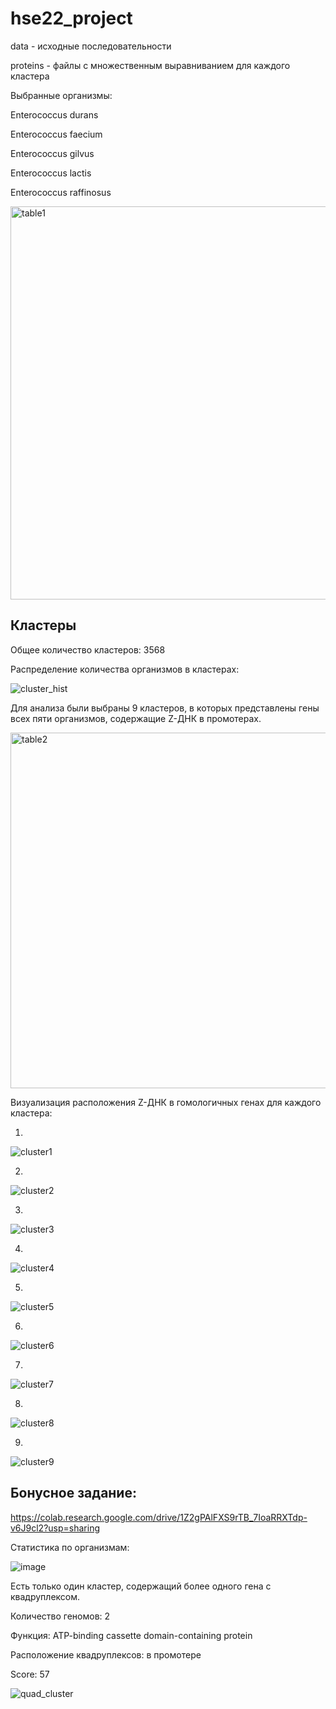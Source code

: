 # hse22_project


data - исходные последовательности

proteins - файлы с множественным выравниванием для каждого кластера

Выбранные организмы:

Enterococcus durans

Enterococcus faecium

Enterococcus gilvus

Enterococcus lactis

Enterococcus raffinosus


<img width="629" alt="table1" src="https://user-images.githubusercontent.com/72361668/173353377-30fec127-712d-47b7-a62b-3ec2340713ac.png">


## Кластеры

Общее количество кластеров: 3568

Распределение количества организмов в кластерах:

![cluster_hist](https://user-images.githubusercontent.com/72361668/173350257-693dc025-b7ac-4208-9bcf-59e7e707e1d6.png)

Для анализа были выбраны 9 кластеров, в которых представлены гены всех пяти организмов, содержащие Z-ДНК в промотерах.


<img width="569" alt="table2" src="https://user-images.githubusercontent.com/72361668/173353927-e713fcc2-9cd3-4ac8-9756-72061840caac.png">


Визуализация расположения Z-ДНК в гомологичных генах для каждого кластера:

1.
![cluster1](https://user-images.githubusercontent.com/72361668/173350459-7dc7608f-7eb1-4fa1-a2ce-218faf7f151c.png)

2.
![cluster2](https://user-images.githubusercontent.com/72361668/173350468-e03354a4-1fda-4af8-9940-39c047bfef44.png)

3.
![cluster3](https://user-images.githubusercontent.com/72361668/173350473-fb2a9d73-d204-41dc-965a-acf1a60e05e8.png)

4.
![cluster4](https://user-images.githubusercontent.com/72361668/173350488-2a15d7f8-8301-4f18-b8b6-7397a1eb4e2a.png)

5.
![cluster5](https://user-images.githubusercontent.com/72361668/173350500-2f4e0c1c-ae1c-4ce5-bf1c-065e9899a303.png)

6.
![cluster6](https://user-images.githubusercontent.com/72361668/173350506-b6619eb8-2f3c-4fe7-a300-82ad4592c209.png)

7.
![cluster7](https://user-images.githubusercontent.com/72361668/173350515-7bd1321f-ff28-4603-8eaa-4ded8e0761d9.png)

8.
![cluster8](https://user-images.githubusercontent.com/72361668/173350528-c20288bf-fb9a-4537-bd07-617fb59cf2e0.png)

9.
![cluster9](https://user-images.githubusercontent.com/72361668/173350541-a76e408d-8767-4d14-be66-8f5f0962ad1b.png)




## Бонусное задание:

https://colab.research.google.com/drive/1Z2gPAlFXS9rTB_7IoaRRXTdp-v6J9cl2?usp=sharing

Статистика по организмам:

![image](https://user-images.githubusercontent.com/72361668/173420138-2dea4025-2be2-4dde-83df-c9136beba84d.png)


Есть только один кластер, содержащий более одного гена с квадруплексом.

Количество геномов: 2

Функция: ATP-binding cassette domain-containing protein

Расположение квадруплексов: в промотере

Score: 57

![quad_cluster](https://user-images.githubusercontent.com/72361668/173432867-96f2e4a4-2d40-4b62-b2ca-62f260de05fc.png)


